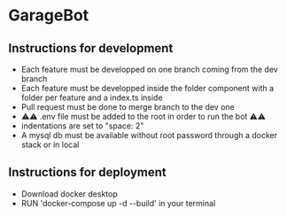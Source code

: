 # GarageBot

## Instructions for development
* Each feature must be developped on one branch coming from the dev branch
* Each feature must be developped inside the folder component with a folder per feature and a index.ts inside
* Pull request must be done to merge branch to the dev one
* ⚠️⚠️ .env file must be added to the root in order to run the bot ⚠️⚠️
* indentations are set to "space: 2"
* A mysql db must be available without root password through a docker stack or in local

## Instructions for deployment
* Download docker desktop
* RUN 'docker-compose up -d --build' in your terminal